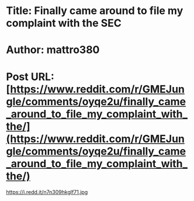 # Title: Finally came around to file my complaint with the SEC
# Author: mattro380
# Post URL: [https://www.reddit.com/r/GMEJungle/comments/oyqe2u/finally_came_around_to_file_my_complaint_with_the/](https://www.reddit.com/r/GMEJungle/comments/oyqe2u/finally_came_around_to_file_my_complaint_with_the/)


https://i.redd.it/n7n309hkglf71.jpg